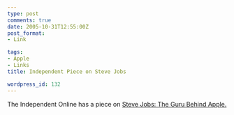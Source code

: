 ```yaml
---
type: post
comments: true
date: 2005-10-31T12:55:00Z
post_format:
- Link

tags:
- Apple
- Links
title: Independent Piece on Steve Jobs

wordpress_id: 132
---
```


The Independent Online has a piece on [Steve Jobs: The Guru Behind Apple.](http://news.independent.co.uk/world/science_technology/article323133.ece)
